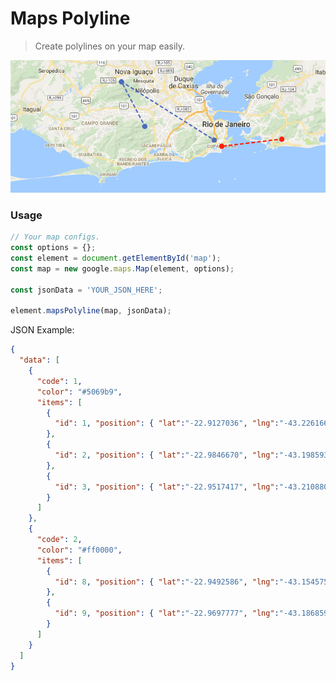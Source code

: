 # Maps Polyline

> Create polylines on your map easily.

![My map](https://raw.githubusercontent.com/alisonmonteiro/maps-polyline/master/images/map.png)

### Usage

```javascript
// Your map configs.
const options = {};
const element = document.getElementById('map');
const map = new google.maps.Map(element, options);

const jsonData = 'YOUR_JSON_HERE';

element.mapsPolyline(map, jsonData);
```

JSON Example:

```json
{
  "data": [
    {
      "code": 1,
      "color": "#5069b9",
      "items": [
        {
          "id": 1, "position": { "lat":"-22.9127036", "lng":"-43.2261661" }
        },
        {
          "id": 2, "position": { "lat":"-22.9846670", "lng":"-43.1985932" }
        },
        {
          "id": 3, "position": { "lat":"-22.9517417", "lng":"-43.2108805" }
        }
      ]
    },
    {
      "code": 2,
      "color": "#ff0000",
      "items": [
        {
          "id": 8, "position": { "lat":"-22.9492586", "lng":"-43.1545757" }
        },
        {
          "id": 9, "position": { "lat":"-22.9697777", "lng":"-43.1868592" }
        }
      ]
    }
  ]
}

```
